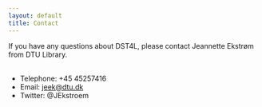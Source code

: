 ```yaml
---
layout: default
title: Contact
---
```


If you have any questions about DST4L, please contact Jeannette Ekstrøm from DTU Library.
<br>
<br>

- Telephone: +45 45257416 <br />
- Email: <a href="mailto:jeek@dtu.dk">jeek@dtu.dk</a> <br />
- Twitter: @JEkstroem <br />




<br>
<br>
<br>
<br>
<br>
<br>
<br>
<br>
<br>
<br>
<br>
<br>
<br>
<br>
